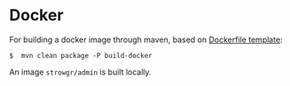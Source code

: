 # Docker

For building a docker image through maven, based on [Dockerfile template](src/main/docker/Dockerfile):

```shell
$  mvn clean package -P build-docker
```

An image `strowgr/admin` is built locally.
